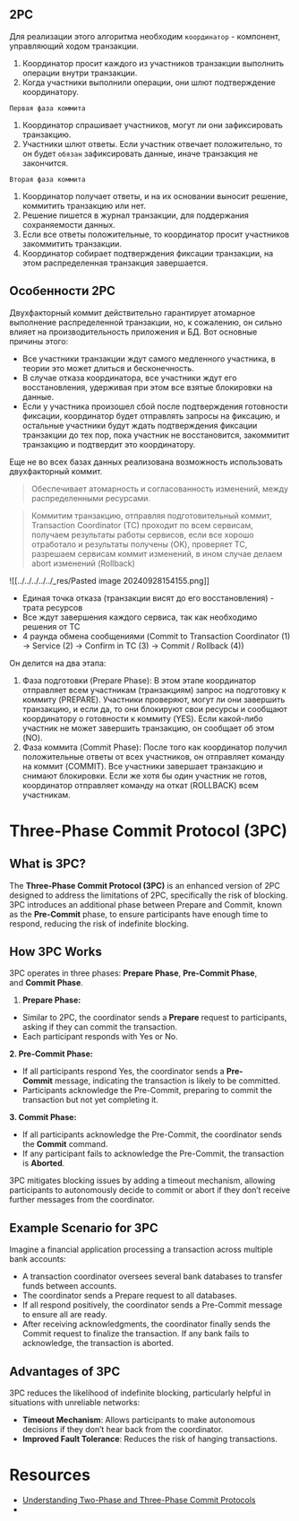 ## 2PC

Для реализации этого алгоритма необходим `координатор` - компонент, управляющий ходом транзакции.

1. Координатор просит каждого из участников транзакции выполнить операции внутри транзакции.
2. Когда участники выполнили операции, они шлют подтверждение координатору.

`Первая фаза коммита`

1. Координатор спрашивает участников, могут ли они зафиксировать транзакцию.
2. Участники шлют ответы. Если участник отвечает положительно, то он будет `обязан` зафиксировать данные, иначе транзакция не закончится.

`Вторая фаза коммита`

1. Координатор получает ответы, и на их основании выносит решение, коммитить транзакцию или нет.
2. Решение пишется в журнал транзакции, для поддержания сохраняемости данных.
3. Если все ответы положительные, то координатор просит участников закоммитить транзакции.
4. Координатор собирает подтверждения фиксации транзакции, на этом распределенная транзакция завершается.

## Особенности 2PC

Двухфакторный коммит действительно гарантирует атомарное выполнение распределенной транзакции, но, к сожалению, он сильно влияет на производительность приложения и БД. Вот основные причины этого:

- Все участники транзакции ждут самого медленного участника, в теории это может длиться и бесконечность.
- В случае отказа координатора, все участники ждут его восстановления, удерживая при этом все взятые блокировки на данные.
- Если у участника произошел сбой после подтверждения готовности фиксации, координатор будет отправлять запросы на фиксацию, и остальные участники будут ждать подтверждения фиксации транзакции до тех пор, пока участник не восстановится, закоммитит транзакцию и подтвердит это координатору.

Еще не во всех базах данных реализована возможность использовать двухфакторный коммит.

> Обеспечивает атомарность и согласованность изменений, между распределенными ресурсами. 

> Коммитим транзакцию, отправляя подготовительный коммит, Transaction Coordinator (TC) проходит по всем сервисам, получаем результаты работы сервисов, если все хорошо отработало и результаты получены (OK), проверяет TC, разрешаем сервисам коммит изменений, в ином случае делаем abort изменений (Rollback)

![[../../../../../_res/Pasted image 20240928154155.png]]

- Единая точка отказа (транзакции висят до его восстановления) - трата ресурсов
- Все ждут завершения каждого сервиса, так как необходимо решения от TC
- 4 раунда обмена сообщениями (Commit to Transaction Coordinator (1) -> Service (2) -> Confirm in TC (3) -> Commit / Rollback (4))

Он делится на два этапа:

1. Фаза подготовки (Prepare Phase): В этом этапе координатор отправляет всем участникам (транзакциям) запрос на подготовку к коммиту (PREPARE). Участники проверяют, могут ли они завершить транзакцию, и если да, то они блокируют свои ресурсы и сообщают координатору о готовности к коммиту (YES). Если какой-либо участник не может завершить транзакцию, он сообщает об этом (NO).
2. Фаза коммита (Commit Phase): После того как координатор получил положительные ответы от всех участников, он отправляет команду на коммит (COMMIT). Все участники завершает транзакцию и снимают блокировки. Если же хотя бы один участник не готов, координатор отправляет команду на откат (ROLLBACK) всем участникам.

# Three-Phase Commit Protocol (3PC)

## What is 3PC?

The **Three-Phase Commit Protocol (3PC)** is an enhanced version of 2PC designed to address the limitations of 2PC, specifically the risk of blocking. 3PC introduces an additional phase between Prepare and Commit, known as the **Pre-Commit** phase, to ensure participants have enough time to respond, reducing the risk of indefinite blocking.

## How 3PC Works

3PC operates in three phases: **Prepare Phase**, **Pre-Commit Phase**, and **Commit Phase**.

1. **Prepare Phase:**

- Similar to 2PC, the coordinator sends a **Prepare** request to participants, asking if they can commit the transaction.
- Each participant responds with Yes or No.

**2. Pre-Commit Phase:**

- If all participants respond Yes, the coordinator sends a **Pre-Commit** message, indicating the transaction is likely to be committed.
- Participants acknowledge the Pre-Commit, preparing to commit the transaction but not yet completing it.

**3. Commit Phase:**

- If all participants acknowledge the Pre-Commit, the coordinator sends the **Commit** command.
- If any participant fails to acknowledge the Pre-Commit, the transaction is **Aborted**.

3PC mitigates blocking issues by adding a timeout mechanism, allowing participants to autonomously decide to commit or abort if they don’t receive further messages from the coordinator.

## Example Scenario for 3PC

Imagine a financial application processing a transaction across multiple bank accounts:

- A transaction coordinator oversees several bank databases to transfer funds between accounts.
- The coordinator sends a Prepare request to all databases.
- If all respond positively, the coordinator sends a Pre-Commit message to ensure all are ready.
- After receiving acknowledgments, the coordinator finally sends the Commit request to finalize the transaction. If any bank fails to acknowledge, the transaction is aborted.

## Advantages of 3PC

3PC reduces the likelihood of indefinite blocking, particularly helpful in situations with unreliable networks:

- **Timeout Mechanism**: Allows participants to make autonomous decisions if they don’t hear back from the coordinator.
- **Improved Fault Tolerance**: Reduces the risk of hanging transactions.
# Resources

- [Understanding Two-Phase and Three-Phase Commit Protocols](https://daminibansal.medium.com/understanding-two-phase-and-three-phase-commit-protocols-key-differences-use-cases-and-practical-975e7c663c67)
- 



